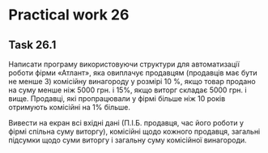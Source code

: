 # Practical work 26

## Task 26.1
Написати програму використовуючи структури для автоматизації роботи фірми «Атлант», яка овиплачує продавцям (продавців має бути не менше 3) комісійну винагороду у розмірі 10 %, якщо товар продано на суму менше ніж 5000 грн. і 15%, якщо виторг складає 5000 грн. і вище. Продавці, які пропрацювали у фірмі більше ніж 10 років отримують комісійні на 1% більше.

Вивести на екран всі вхідні дані (П.І.Б. продавця, час його роботи у фірмі спільна суму виторгу), комісійні щодо кожного продавця, загальні підсумки щодо суми виторгу і загальну суму комісійної винагороди.
